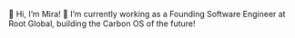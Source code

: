 👋 Hi, I’m Mira! 
🌱 I’m currently working as a Founding Software Engineer at Root Global, building the Carbon OS of the future!

<!---
vomira/vomira is a ✨ special ✨ repository because its `README.md` (this file) appears on your GitHub profile.
You can click the Preview link to take a look at your changes.
--->
